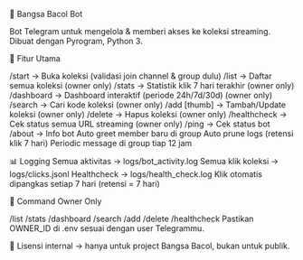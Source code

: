 📖 Bangsa Bacol Bot

Bot Telegram untuk mengelola & memberi akses ke koleksi streaming.
Dibuat dengan Pyrogram, Python 3.

🚀 Fitur Utama

/start <kode> → Buka koleksi (validasi join channel & group dulu)
/list → Daftar semua koleksi (owner only)
/stats → Statistik klik 7 hari terakhir (owner only)
/dashboard → Dashboard interaktif (periode 24h/7d/30d) (owner only)
/search <keyword> → Cari kode koleksi (owner only)
/add <kode> <link> [thumb] → Tambah/Update koleksi (owner only)
/delete <kode> → Hapus koleksi (owner only)
/healthcheck → Cek status semua URL streaming (owner only)
/ping → Cek status bot
/about → Info bot
Auto greet member baru di group
Auto prune logs (retensi klik 7 hari)
Periodic message di group tiap 12 jam

📊 Logging
Semua aktivitas → logs/bot_activity.log
Semua klik koleksi → logs/clicks.jsonl
Healthcheck → logs/health_check.log
Klik otomatis dipangkas setiap 7 hari (retensi = 7 hari)

🔐 Command Owner Only

/list
/stats
/dashboard
/search
/add
/delete
/healthcheck
Pastikan OWNER_ID di .env sesuai dengan user Telegrammu.

📌 Lisensi internal → hanya untuk project Bangsa Bacol, bukan untuk publik.

